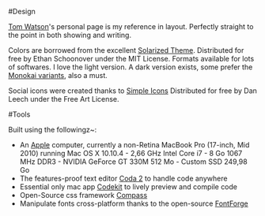 #Design

[Tom Watson](http://www.tmwtsn.com)'s personal page is my reference in layout.
Perfectly straight to the point in both showing and writing.

Colors are borrowed from the excellent [Solarized Theme](http://ethanschoonover.com/solarized).
Distributed for free by Ethan Schoonover under the MIT License. Formats available for lots of softwares.
I love the light version. A dark version exists, some prefer the [Monokai variants](http://colorsublime.com/?q=monokai), also a must.

Social icons were created thanks to [Simple Icons](http://simpleicons.org/)
Distributed for free by Dan Leech under the Free Art License.

#Tools

Built using the followingz~:

* An [Apple](http://www.apple.com/) computer, currently a non-Retina MacBook Pro (17-inch, Mid 2010) running Mac OS X 10.10.4 - 2,66 GHz Intel Core i7 - 8 Go 1067 MHz DDR3 - NVIDIA GeForce GT 330M 512 Mo - Custom SSD 249,98 Go
* The features-proof text editor [Coda 2](https://panic.com/coda/) to handle code anywhere
* Essential only mac app [Codekit](https://incident57.com/codekit/) to lively preview and compile code
* Open-Source css framework [Compass](http://compass-style.org/)
* Manipulate fonts cross-platform thanks to the open-source [FontForge](http://fontforge.github.io/)
